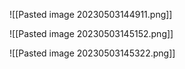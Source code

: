 ![[Pasted image 20230503144911.png]]

![[Pasted image 20230503145152.png]]

![[Pasted image 20230503145322.png]]
